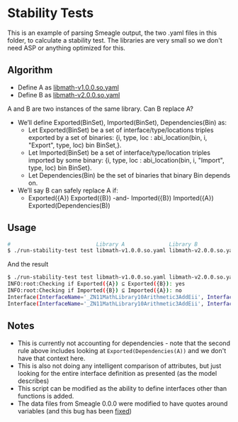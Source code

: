 # Stability Tests

This is an example of parsing Smeagle output, the two .yaml files in this folder,
to calculate a stability test. The libraries are very small so we don't need ASP
or anything optimized for this.

## Algorithm

- Define A as [libmath-v1.0.0.so.yaml](libmath-v1.0.0.so.yaml)
- Define B as [libmath-v2.0.0.so.yaml](libmath-v2.0.0.so.yaml)


A and B are two instances of the same library. Can B replace A?

- We’ll define Exported(BinSet), Imported(BinSet), Dependencies(Bin) as:
  - Let Exported(BinSet) be a set of interface/type/locations triples exported by a set of binaries: {i, type, loc : abi_location(bin, i, "Export", type, loc)  bin  BinSet,}.
  - Let Imported(BinSet) be a set of interface/type/location triples imported by some binary: {i, type, loc : abi_location(bin, i, "Import", type, loc)  bin  BinSet}.
  - Let Dependencies(Bin) be the set of binaries that binary Bin depends on. 
- We’ll say B can safely replace A if:
  - Exported({A}) Exported({B}) -and- Imported({B}) Imported({A}) Exported(Dependencies(B))

## Usage

```bash
#                           Library A              Library B
$ ./run-stability-test test libmath-v1.0.0.so.yaml libmath-v2.0.0.so.yaml
```

And the result

```bash
$ ./run-stability-test test libmath-v1.0.0.so.yaml libmath-v2.0.0.so.yaml 
INFO:root:Checking if Exported({A}) ⊆ Exported({B}): yes
INFO:root:Checking if Imported({B}) ⊆ Imported({A}): no
Interface(InterfaceName='_ZN11MathLibrary10Arithmetic3AddEii', InterfaceType='function', Name='a', Type='Integer32', Location='%rdi', Direction='import')
Interface(InterfaceName='_ZN11MathLibrary10Arithmetic3AddEii', InterfaceType='function', Name='b', Type='Integer32', Location='%rsi', Direction='import')

```

## Notes

 - This is currently not accounting for dependencies - note that the second rule above includes looking at `Exported(Dependencies(A))` and we don't have that context here.
 - This is also not doing any intelligent comparison of attributes, but just looking for the entire interface definition as presented (as the model describes)
 - This script can be modified as the ability to define interfaces other than functions is added.
 - The data files from Smeagle 0.0.0 were modified to have quotes around variables (and this bug has been [fixed](https://github.com/buildsi/Smeagle/pull/35))
